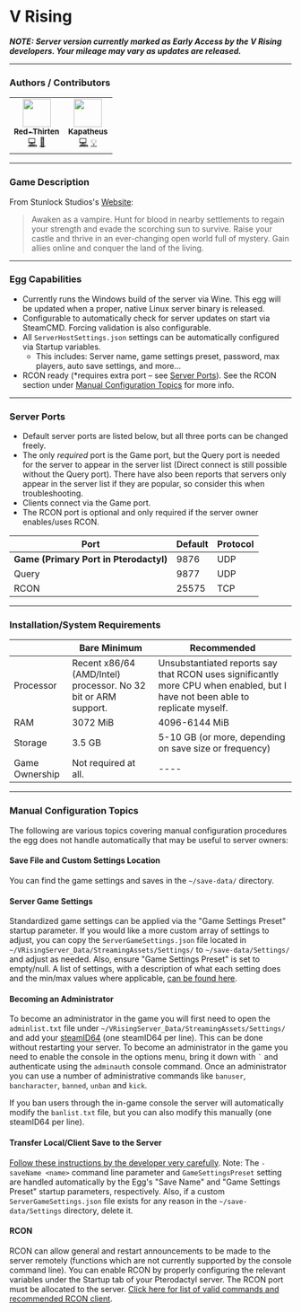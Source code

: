 # V Rising

***NOTE: Server version currently marked as Early Access by the V Rising developers. Your mileage may vary as updates are released.***
___

### Authors / Contributors

<!-- prettier-ignore-start -->
<!-- markdownlint-disable -->
<table>
    <tr>
        <td align="center">
            <a href="https://github.com/lilkingjr1">
                <img src="https://avatars.githubusercontent.com/u/4533989" width="50px;" alt=""/><br /><sub><b>Red-Thirten</b></sub>
            </a>
            <br />
            <a href="https://github.com/parkervcp/eggs/commits?author=lilkingjr1" title="Codes">💻</a>
            <a href="https://github.com/parkervcp/eggs/commits?author=lilkingjr1" title="Maintains">🔨</a>
        </td>
        <td align="center">
            <a href="https://github.com/kapatheus">
                <img src="https://avatars.githubusercontent.com/u/59861026" width="50px;" alt=""/><br /><sub><b>Kapatheus</b></sub>
            </a>
            <br />
            <a href="https://github.com/parkervcp/eggs/commits?author=kapatheus" title="Codes">💻</a>
            <a href="https://github.com/parkervcp/eggs/commits?author=kapatheus" title="Contributor">💡</a>
        </td>
    </tr>
</table>
<!-- markdownlint-enable -->
<!-- prettier-ignore-end -->

___

### Game Description

From Stunlock Studios's [Website](https://playvrising.com/):
> Awaken as a vampire. Hunt for blood in nearby settlements to regain your strength and evade the scorching sun to survive. Raise your castle and thrive in an ever-changing open world full of mystery. Gain allies online and conquer the land of the living.

___

### Egg Capabilities

- Currently runs the Windows build of the server via Wine. This egg will be updated when a proper, native Linux server binary is released.
- Configurable to automatically check for server updates on start via SteamCMD. Forcing validation is also configurable.
- All `ServerHostSettings.json` settings can be automatically configured via Startup variables.
  - This includes: Server name, game settings preset, password, max players, auto save settings, and more...
- RCON ready (\*requires extra port – see [Server Ports](#server-ports)). See the RCON section under [Manual Configuration Topics](#manual-configuration-topics) for more info.

___

### Server Ports

- Default server ports are listed below, but all three ports can be changed freely.
- The only *required* port is the Game port, but the Query port is needed for the server to appear in the server list (Direct connect is still possible without the Query port). There have also been reports that servers only appear in the server list if they are popular, so consider this when troubleshooting.
- Clients connect via the Game port.
- The RCON port is optional and only required if the server owner enables/uses RCON.

| Port | Default | Protocol |
|---------|---------|---------|
| **Game (Primary Port in Pterodactyl)** | 9876 | UDP |
| Query | 9877 | UDP |
| RCON | 25575 | TCP |

___

### Installation/System Requirements

|  | Bare Minimum | Recommended |
|---------|---------|---------|
| Processor | Recent x86/64 (AMD/Intel) processor. No 32 bit or ARM support. | Unsubstantiated reports say that RCON uses significantly more CPU when enabled, but I have not been able to replicate myself. |
| RAM | 3072 MiB | 4096-6144 MiB |
| Storage | 3.5 GB | 5-10 GB (or more, depending on save size or frequency) |
| Game Ownership | Not required at all. | ---- |

___

### Manual Configuration Topics

The following are various topics covering manual configuration procedures the egg does not handle automatically that may be useful to server owners:

#### Save File and Custom Settings Location

You can find the game settings and saves in the `~/save-data/` directory.

#### Server Game Settings

Standardized game settings can be applied via the "Game Settings Preset" startup parameter. If you would like a more custom array of settings to adjust, you can copy the `ServerGameSettings.json` file located in `~/VRisingServer_Data/StreamingAssets/Settings/` to `~/save-data/Settings/` and adjust as needed. Also, ensure "Game Settings Preset" is set to empty/null. A list of settings, with a description of what each setting does and the min/max values where applicable, [can be found here](https://cdn.stunlock.com/blog/2022/05/25083113/Game-Server-Settings.pdf).

#### Becoming an Administrator

To become an administrator in the game you will first need to open the `adminlist.txt` file under `~/VRisingServer_Data/StreamingAssets/Settings/` and add your [steamID64](https://steamid.io/) (one steamID64 per line). This can be done without restarting your server. To become an administrator in the game you need to enable the console in the options menu, bring it down with `` ` `` and authenticate using the `adminauth` console command. Once an administrator you can use a number of administrative commands like `banuser`, `bancharacter`, `banned`, `unban` and `kick`.

If you ban users through the in-game console the server will automatically modify the `banlist.txt` file, but you can also modify this manually (one steamID64 per line).

#### Transfer Local/Client Save to the Server

[Follow these instructions by the developer very carefully](https://github.com/StunlockStudios/vrising-dedicated-server-instructions#transfer-localclient-save-to-a-dedicated-server). Note: The `-saveName <name>` command line parameter and `GameSettingsPreset` setting are handled automatically by the Egg's "Save Name" and "Game Settings Preset" startup parameters, respectively. Also, if a custom `ServerGameSettings.json` file exists for any reason in the `~/save-data/Settings` directory, delete it.

#### RCON

RCON can allow general and restart announcements to be made to the server remotely (functions which are not currently supported by the console command line). You can enable RCON by properly configuring the relevant variables under the Startup tab of your Pterodactyl server. The RCON port must be allocated to the server. [Click here for list of valid commands and recommended RCON client](https://github.com/StunlockStudios/vrising-dedicated-server-instructions#rcon).
